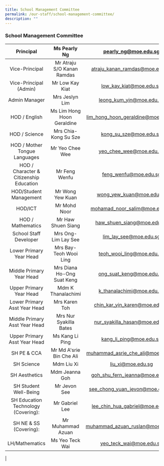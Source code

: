 ```yaml
---
title: School Management Committee
permalink: /our-staff/school-management-committee/
description: ""
---
```

### **School Management Committee**

| Principal | Ms Pearly Ng  | [pearly_ng@moe.edu.sg](mailto:pearly_ng@moe.edu.sg)  |
|:---:|:---:|:---:|
| Vice-Principal |  Mr Atraju S/O Kanan Ramdas | [atraju_kanan_ramdas@moe.edu.sg](mailto:atraju_kanan_ramdas@moe.edu.sg) |
| Vice-Principal (Admin) | Mr Low Kay Kiat  | [low_kay_kiat@moe.edu.sg](mailto:low_kay_kiat@moe.edu.sg)  |
| Admin Manager | Mrs Jeslyn Lim  | [leong_kum_yin@moe.edu.sg](mailto:leong_kum_yin@moe.edu.sg) |
| HOD / English | Ms Lim Hong Hoon Geraldine  | [lim_hong_hoon_geraldine@moe.edu.sg](mailto:lim_hong_hoon_geraldine@moe.edu.sg) |
| HOD / Science | Mrs Chia-Kong Su Sze  | [kong_su_sze@moe.edu.sg](mailto:kong_su_sze@moe.edu.sg) |
| HOD / Mother Tongue Languages  | Mr Yeo Chee Wee  | [yeo_chee_wee@moe.edu.sg](mailto:yeo_chee_wee@moe.edu.sg) |
| HOD / Character & Citizenship Education | Mr Feng Wenfu  | [feng_wenfu@moe.edu.sg](mailto:feng_wenfu@moe.edu.sg)  |
| HOD/Student Management | Mr Wong Yew Kuan  | [wong_yew_kuan@moe.edu.sg](mailto:wong_yew_kuan@moe.edu.sg) |
| HOD/ICT  | Mr Mohd Noor  | [mohamad_noor_salim@moe.edu.sg](mailto:mohamad_noor_salim@moe.edu.sg) |
| HOD / Mathematics | Mr Haw Shuen Siang   |  [haw_shuen_siang@moe.edu.sg](mailto:haw_shuen_siang@moe.edu.sg)  |
| School Staff Developer  | Mrs Ong-Lim Lay See  | [lim_lay_see@moe.edu.sg](mailto:lim_lay_see@moe.edu.sg) |
| Lower Primary Year Head | Mrs Bay-Teoh Wooi Ling   | [teoh_wooi_ling@moe.edu.sg](mailto:teoh_wooi_ling@moe.edu.sg)  |
| Middle Primary Year Head | Mrs Diana Ho-Ong Suat Keng  | [ong_suat_keng@moe.edu.sg](mailto:ong_suat_keng@moe.edu.sg) |
| Upper Primary Year Head | Mdm K Thanalachimi  | [k_thanalachimi@moe.edu.sg](mailto:k_thanalachimi@moe.edu.sg) |
| Lower Primary Asst Year Head | Mrs Karen Toh  | [chin_kar_yin_karen@moe.edu.sg](mailto:chin_kar_yin_karen@moe.edu.sg) |
| Middle Primary Asst Year Head | Mrs Nur Syakilla Bates  | [nur_syakilla_hasan@moe.edu.sg](mailto:nur_syakilla_hasan@moe.edu.sg) |
| Upper Primary Asst Year Head | Ms Kang Li Ping   | [kang_li_ping@moe.edu.sg](mailto:kang_li_ping@moe.edu.sg)  |
| SH PE & CCA | Mr Md A'srie Bin Che Ali  | [muhammad_asrie_che_ali@moe.edu.sg](mailto:muhammad_asrie_che_ali@moe.edu.sg) |
| SH Science | Mdm Liu Xi   | [liu_xi@moe.edu.sg](mailto:liu_xi@moe.edu.sg)  |
| SH Aesthetics | Mdm Jeanna Goh   |  [goh_shu_fern_jeanna@moe.edu.sg](mailto:goh_shu_fern_jeanna@moe.edu.sg) |
| SH Student Well-Being | Mr Jevon See  | [see_chong_yuan_jevon@moe.edu.sg](mailto:see_chong_yuan_jevon@moe.edu.sg)  |
| SH Education Technology (Covering):  | Mr Gabriel Lee  | [lee_chin_hua_gabriel@moe.edu.sg](mailto:lee_chin_hua_gabriel@moe.edu.sg)  |
| SH NE & SS (Covering):  | Mr Muhammad Azuan    | [muhammad_azuan_ruslan@moe.edu.sg](mailto:muhammad_azuan_ruslan@moe.edu.sg)  |
| LH/Mathematics | Ms Yeo Teck Wai  | [yeo_teck_wai@moe.edu.sg](mailto:yeo_teck_wai@moe.edu.sg)  |
|